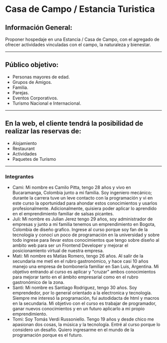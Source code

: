 # Casa de Campo / Estancia Turistica

## Información General:
Proponer hospedaje en una Estancia / Casa de Campo, con el agregado de ofrecer
actividades vinculadas con el campo, la naturaleza y bienestar.

***
## Público objetivo:
* Personas mayores de edad.
* Grupos de Amigos.
* Familia.
* Parejas.
* Eventos Corporativos.
* Turismo Nacional e Internacional.

***
## En la web, el cliente tendrá la posibilidad de realizar las reservas de:
* Alojamiento
* Restaurant
* Actividades
* Paquetes de Turismo
***



### Integrantes
* Cami:
Mi nombre es Camilo Pitta, tengo 28 años y vivo en Bucaramanga, Colombia junto a mi familia. Soy ingeniero mecánico; durante la carrera tuve un leve contacto con la programación y vi en este curso la oportunidad para ahondar estos conocimientos y usarlos profesionalmente. Adicionalmente, quisiera poder aplicar lo aprendido en el emprendimiento familiar de salsas picantes.
* Juli:
Mi nombre es Julian Jerez tengo 29 años, soy administrador de empresas y junto a mi familia tenemos un emprendimiento en Bogota, Colombia de diseño grafico. Ingrese al curso porque soy fan de la tecnologia y conocí un poco de programación en la universidad y sobre todo  ingrese para llevar estos conocimientos que tengo sobre diseño al ambito web para ser un Frontend Developer y mejorar el posicionamiento virtual de nuestra empresa.
* Mati:
Mi nombre es Matías Romero, tengo 26 años. Al salir de la secundaria me metí en el rubro gastronómico, y hace casi 10 años manejo una empresa de bombonería familiar en San Luis, Argentina. Mi objetivo entrando al curso es aplicar y "cruzar" ambos conocimientos para mejorar tanto en el ámbito empresarial como en el rubro gastronómico de la zona.
* Santi:
Mi nombre es Santiago Rodriguez, tengo 30 años. Soy emprendedor, por lo general orientado a la electronica y tecnología.
Siempre me interesó la programación, fui autodidacta de html y macros en la secundaria. 
Mi objetivo con el curso es trabajar de programador, ganar nuevos conocimientos y en un futuro aplicarlo a mi propio emprendimiento.
* Tomi:
Soy Tomás Verdi Russoniello. Tengo 19 años y desde chico me apasionan dos cosas, la música y la tecnología. Entré al curso porque lo considero un desafío. Quiero ingresarme en el mundo de la programación porque es el futuro.